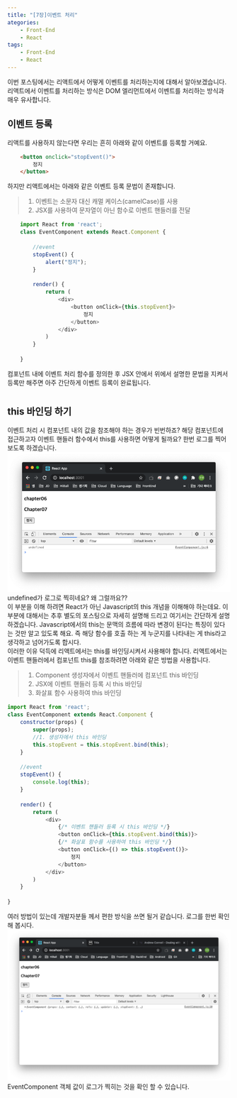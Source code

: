 ```yaml
---
title: "[7장]이벤트 처리"
ategories: 
    - Front-End
    - React
tags: 
    - Front-End
    - React
---
```

이번 포스팅에서는 리액트에서 어떻게 이벤트를 처리하는지에 대해서 알아보겠습니다. 리액트에서 이벤트를 처리하는 방식은 DOM 엘리먼트에서 이벤트를 처리하는 방식과 매우 유사합니다.
## 이벤트 등록
리액트를 사용하지 않는다면 우리는 흔히 아래와 같이 이벤트를 등록할 거예요.
```html
    <button onclick="stopEvent()">
        정지
    </button>
```    
하지만 리액트에서는 아래와 같은 이벤트 등록 문법이 존재합니다.    
> 1. 이벤트는 소문자 대신 캐멀 케이스(camelCase)를 사용  
> 2. JSX를 사용하여 문자열이 아닌 함수로 이벤트 핸들러를 전달  
     
```javascript
    import React from 'react';
    class EventComponent extends React.Component {

        //event
        stopEvent() {
            alert("정지");
        }

        render() {
            return (
                <div>
                    <button onClick={this.stopEvent}>
                        정지
                    </button>
                </div>
            )
        }
        
    }
```    
컴포넌트 내에 이벤트 처리 함수를 정의한 후 JSX 안에서 위에서 설명한 문법을 지켜서 등록만 해주면 아주 간단하게 이벤트 등록이 완료됩니다.
# 
## this 바인딩 하기
이벤트 처리 시 컴포넌트 내의 값을 참조해야 하는 경우가 빈번하죠? 해당 컴포넌트에 접근하고자 이벤트 핸들러 함수에서 this를 사용하면 어떻게 될까요? 한번 로그를 찍어보도록 하겠습니다. 
![thisLog](/assets/images/react7/thisLog.png)     
undefined가 로그로 찍히네요? 왜 그럴까요??   
이 부분을 이해 하려면 React가 아닌 Javascript의 this 개념을 이해해야 하는데요. 이 부분에 대해서는 추후 별도의 포스팅으로 자세히 설명해 드리고 여기서는 간단하게 설명하겠습니다. Javascript에서의 this는 문맥의 흐름에 따라 변경이 된다는 특징이 있다는 것만 알고 있도록 해요. 즉 해당 함수를 호출 하는 게 누군지를 나타내는 게 this라고 생각하고 넘어가도록 합시다.   
이러한 이유 덕득에 리액트에서는 this를 바인딩시켜서 사용해야 합니다. 리액트에서는 이벤트 핸들러에서 컴포넌트 this를 참조하려면 아래와 같은 방법을 사용합니다.   
> 1. Component 생성자에서 이벤트 핸들러에 컴포넌트 this 바인딩      
> 2. JSX에 이벤트 핸들러 등록 시 this 바인딩   
> 3. 화살표 함수 사용하여 this 바인딩    
      
```javascript
import React from 'react';
class EventComponent extends React.Component {
    constructor(props) {
        super(props);
        //1. 생성자에서 this 바인딩
        this.stopEvent = this.stopEvent.bind(this);
    }
 
    //event
    stopEvent() {
        console.log(this);
    }

    render() {
        return (
            <div>
                {/* 이벤트 핸들러 등록 시 this 바인딩 */}
                <button onClick={this.stopEvent.bind(this)}>
                {/* 화살표 함수를 사용하여 this 바인딩 */}
                <button onClick={() => this.stopEvent()}>
                    정지
                </button>
            </div>
        )
    }

}
```    
여러 방법이 있는데 개발자분들 께서 편한 방식을 쓰면 될거 같습니다. 로그를 한번 확인해 봅시다. 
![thisLog2](/assets/images/react7/thisLog2.png)    
EventComponent 객체 값이 로그가 찍히는 것을 확인 할 수 있습니다. 
